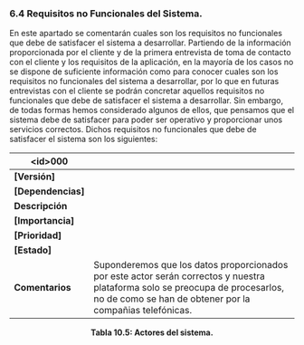 ### 6.4 Requisitos no Funcionales del Sistema.

En este apartado se comentarán cuales son los requisitos no funcionales que debe de satisfacer el sistema a desarrollar. Partiendo de la información proporcionada por el cliente y de la primera entrevista de toma de contacto con el cliente y los requisitos de la aplicación, en la mayoría de los casos no se dispone de suficiente información como para conocer cuales son los requisitos no funcionales del sistema a desarrollar, por lo que en futuras entrevistas con el cliente se podrán concretar aquellos requisitos no funcionales que debe de satisfacer el sistema a desarrollar. Sin embargo, de todas formas hemos considerado algunos de ellos, que pensamos que el sistema debe de satisfacer para poder ser operativo y proporcionar unos servicios correctos. Dichos requisitos no funcionales que debe de satisfacer el sistema son los siguientes:

| **\<id>000** |  |
| -- | -- |
| **[Versión]** | |
| **[Dependencias]** ||
| **Descripción** | |
| **[Importancia]** | |
| **[Prioridad]** | |
| **[Estado]** | |
| **Comentarios** | Suponderemos que los datos proporcionados por este actor serán correctos y nuestra plataforma solo se preocupa de procesarlos, no de como se han de obtener por la compañias telefónicas.|

<p align="center"> <b>Tabla 10.5: Actores del sistema.</b> <br> </p>